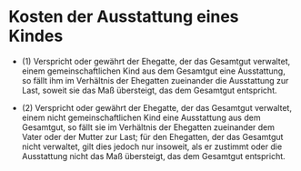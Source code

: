 # Kosten der Ausstattung eines Kindes

- (1) Verspricht oder gewährt der Ehegatte, der das Gesamtgut verwaltet, einem gemeinschaftlichen Kind aus dem Gesamtgut eine Ausstattung, so fällt ihm im Verhältnis der Ehegatten zueinander die Ausstattung zur Last, soweit sie das Maß übersteigt, das dem Gesamtgut entspricht.

- (2) Verspricht oder gewährt der Ehegatte, der das Gesamtgut verwaltet, einem nicht gemeinschaftlichen Kind eine Ausstattung aus dem Gesamtgut, so fällt sie im Verhältnis der Ehegatten zueinander dem Vater oder der Mutter zur Last; für den Ehegatten, der das Gesamtgut nicht verwaltet, gilt dies jedoch nur insoweit, als er zustimmt oder die Ausstattung nicht das Maß übersteigt, das dem Gesamtgut entspricht.

